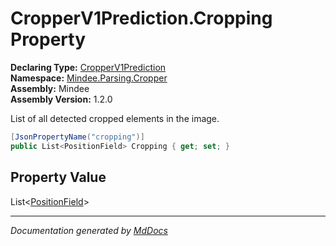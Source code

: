 ﻿<!--  
  <auto-generated>   
    The contents of this file were generated by a tool.  
    Changes to this file may be list if the file is regenerated  
  </auto-generated>   
-->

# CropperV1Prediction.Cropping Property

**Declaring Type:** [CropperV1Prediction](../index.md)  
**Namespace:** [Mindee.Parsing.Cropper](../../index.md)  
**Assembly:** Mindee  
**Assembly Version:** 1.2.0

List of all detected cropped elements in the image.

```csharp
[JsonPropertyName("cropping")]
public List<PositionField> Cropping { get; set; }
```

## Property Value

List\<[PositionField](../../../Common/PositionField/index.md)\>

___

*Documentation generated by [MdDocs](https://github.com/ap0llo/mddocs)*
